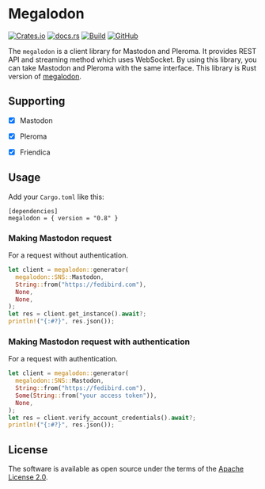 # Megalodon
[![Crates.io](https://img.shields.io/crates/v/megalodon)](https://crates.io/crates/megalodon)
[![docs.rs](https://img.shields.io/docsrs/megalodon/latest)](https://docs.rs/megalodon/latest/megalodon/)
[![Build](https://github.com/h3poteto/megalodon-rs/actions/workflows/build.yml/badge.svg)](https://github.com/h3poteto/megalodon-rs/actions/workflows/build.yml)
[![GitHub](https://img.shields.io/github/license/h3poteto/megalodon-rs)](LICENSE.txt)

The `megalodon` is a client library for Mastodon and Pleroma. It provides REST API and streaming method which uses WebSocket. By using this library, you can take Mastodon and Pleroma with the same interface.
This library is Rust version of [megalodon](https://github.com/h3poteto/megalodon).

## Supporting
- [x] Mastodon
- [x] Pleroma
- [x] Friendica


## Usage
Add your `Cargo.toml` like this:

```
[dependencies]
megalodon = { version = "0.8" }
```

### Making Mastodon request
For a request without authentication.

```rust
let client = megalodon::generator(
  megalodon::SNS::Mastodon,
  String::from("https://fedibird.com"),
  None,
  None,
);
let res = client.get_instance().await?;
println!("{:#?}", res.json());
```

### Making Mastodon request with authentication
For a request with authentication.

```rust
let client = megalodon::generator(
  megalodon::SNS::Mastodon,
  String::from("https://fedibird.com"),
  Some(String::from("your access token")),
  None,
);
let res = client.verify_account_credentials().await?;
println!("{:#?}", res.json());
```

## License
The software is available as open source under the terms of the [Apache License 2.0](https://www.apache.org/licenses/LICENSE-2.0).
